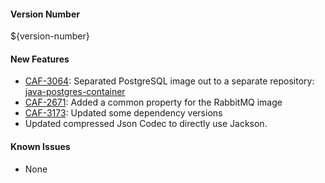 #### Version Number
${version-number}

#### New Features
- [CAF-3064](https://jira.autonomy.com/browse/CAF-3064): Separated PostgreSQL image out to a separate repository: [java-postgres-container](https://github.com/CAFapi/java-postgres-container)
- [CAF-2671](https://jira.autonomy.com/browse/CAF-2671): Added a common property for the RabbitMQ image
- [CAF-3173](https://jira.autonomy.com/browse/CAF-3173): Updated some dependency versions
- Updated compressed Json Codec to directly use Jackson.

#### Known Issues
- None
